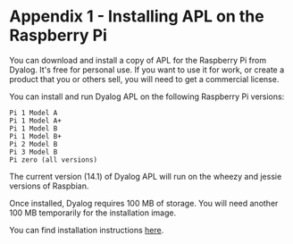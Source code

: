 # Appendix 1 - Installing APL on the Raspberry Pi

You can download and install a copy of APL for the Raspberry Pi from Dyalog. It's free for personal use. If you want to 
use it for work, or create a product that you or others sell, you will need to get a commercial license.

You can install and run Dyalog APL on the following Raspberry Pi versions:

    Pi 1 Model A
    Pi 1 Model A+
    Pi 1 Model B
    Pi 1 Model B+
    Pi 2 Model B
    Pi 3 Model B
    Pi zero (all versions)
    
The current version (14.1) of Dyalog APL will run on the wheezy and jessie versions of Raspbian.

Once installed, Dyalog requires 100 MB of storage. You will need another 100 MB temporarily for the installation image.

You can find installation instructions [here](http://packages.dyalog.com/).